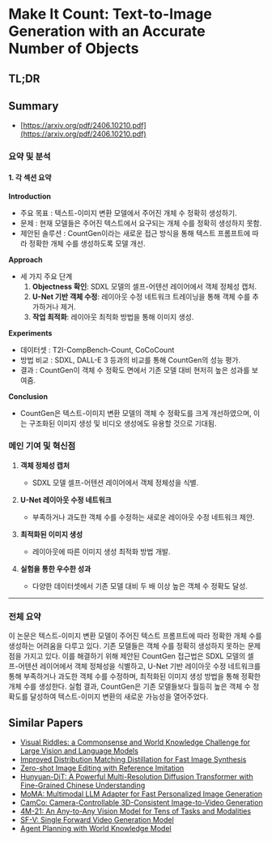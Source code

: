 # Make It Count: Text-to-Image Generation with an Accurate Number of Objects
## TL;DR
## Summary
- [https://arxiv.org/pdf/2406.10210.pdf](https://arxiv.org/pdf/2406.10210.pdf)

### 요약 및 분석

#### 1. 각 섹션 요약

**Introduction**
- 주요 목표 : 텍스트-이미지 변환 모델에서 주어진 개체 수 정확히 생성하기.
- 문제 : 현재 모델들은 주어진 텍스트에서 요구되는 개체 수를 정확히 생성하지 못함.
- 제안된 솔루션 : CountGen이라는 새로운 접근 방식을 통해 텍스트 프롬프트에 따라 정확한 개체 수를 생성하도록 모델 개선.

**Approach**
- 세 가지 주요 단계
  1. **Objectness 확인**: SDXL 모델의 셀프-어텐션 레이어에서 객체 정체성 캡처.
  2. **U-Net 기반 객체 수정**: 레이아웃 수정 네트워크 트레이닝을 통해 객체 수를 추가하거나 제거.
  3. **작업 최적화**: 레이아웃 최적화 방법을 통해 이미지 생성.

**Experiments**
- 데이터셋 : T2I-CompBench-Count, CoCoCount
- 방법 비교 : SDXL, DALL-E 3 등과의 비교를 통해 CountGen의 성능 평가.
- 결과 : CountGen이 객체 수 정확도 면에서 기존 모델 대비 현저히 높은 성과를 보여줌. 

**Conclusion**
- CountGen은 텍스트-이미지 변환 모델의 객체 수 정확도를 크게 개선하였으며, 이는 구조화된 이미지 생성 및 비디오 생성에도 유용할 것으로 기대됨.

### 메인 기여 및 혁신점

1. **객체 정체성 캡처**
   - SDXL 모델 셀프-어텐션 레이어에서 객체 정체성을 식별.

2. **U-Net 레이아웃 수정 네트워크**
   - 부족하거나 과도한 객체 수를 수정하는 새로운 레이아웃 수정 네트워크 제안.

3. **최적화된 이미지 생성**
   - 레이아웃에 따른 이미지 생성 최적화 방법 개발.

4. **실험을 통한 우수한 성과**
   - 다양한 데이터셋에서 기존 모델 대비 두 배 이상 높은 객체 수 정확도 달성.

---

### 전체 요약

이 논문은 텍스트-이미지 변환 모델이 주어진 텍스트 프롬프트에 따라 정확한 개체 수를 생성하는 어려움을 다루고 있다. 기존 모델들은 객체 수를 정확히 생성하지 못하는 문제점을 가지고 있다. 이를 해결하기 위해 제안된 CountGen 접근법은 SDXL 모델의 셀프-어텐션 레이어에서 객체 정체성을 식별하고, U-Net 기반 레이아웃 수정 네트워크를 통해 부족하거나 과도한 객체 수를 수정하며, 최적화된 이미지 생성 방법을 통해 정확한 개체 수를 생성한다. 실험 결과, CountGen은 기존 모델들보다 월등히 높은 객체 수 정확도를 달성하여 텍스트-이미지 변환의 새로운 가능성을 열어주었다.

## Similar Papers
- [Visual Riddles: a Commonsense and World Knowledge Challenge for Large Vision and Language Models](2407.19474.md)
- [Improved Distribution Matching Distillation for Fast Image Synthesis](2405.14867.md)
- [Zero-shot Image Editing with Reference Imitation](2406.07547.md)
- [Hunyuan-DiT: A Powerful Multi-Resolution Diffusion Transformer with Fine-Grained Chinese Understanding](2405.08748.md)
- [MoMA: Multimodal LLM Adapter for Fast Personalized Image Generation](2404.05674.md)
- [CamCo: Camera-Controllable 3D-Consistent Image-to-Video Generation](2406.02509.md)
- [4M-21: An Any-to-Any Vision Model for Tens of Tasks and Modalities](2406.09406.md)
- [SF-V: Single Forward Video Generation Model](2406.04324.md)
- [Agent Planning with World Knowledge Model](2405.14205.md)
